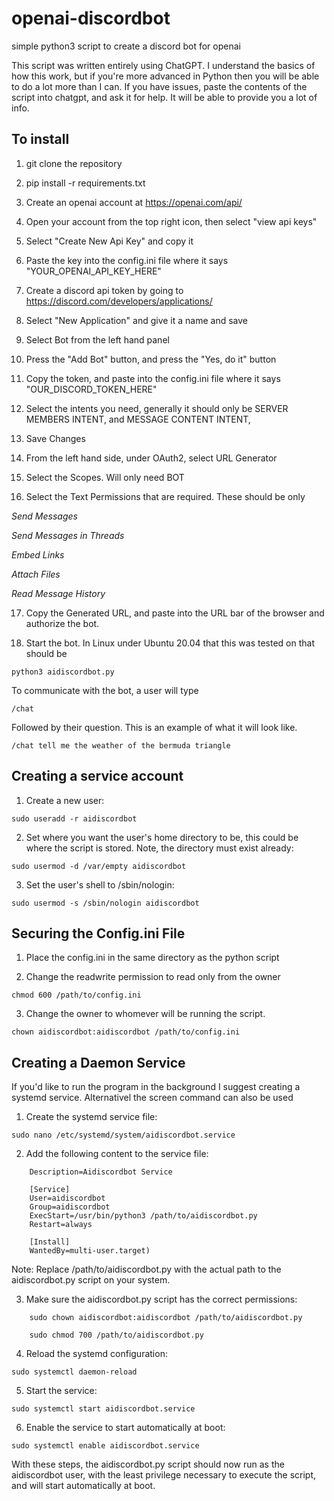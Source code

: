 
# openai-discordbot #
simple python3 script to create a discord bot for openai

This script was written entirely using ChatGPT. I understand the basics of how this work, but if you're more advanced in Python then you will be able to do a lot more than I can. If you have issues, paste the contents of the script into chatgpt, and ask it for help. It will be able to provide you a lot of info.

## To install ##
1. git clone the repository

2. pip install -r requirements.txt

3. Create an openai account at https://openai.com/api/

4. Open your account from the top right icon, then select "view api keys"

5. Select "Create New Api Key" and copy it

6. Paste the key into the config.ini file where it says "YOUR_OPENAI_API_KEY_HERE"

7. Create a discord api token by going to https://discord.com/developers/applications/

8. Select "New Application" and give it a name and save

9. Select Bot from the left hand panel

10. Press the "Add Bot" button, and press the "Yes, do it" button

11. Copy the token, and paste into the config.ini file where it says "OUR_DISCORD_TOKEN_HERE"

12. Select the intents you need, generally it should only be SERVER MEMBERS INTENT, and MESSAGE CONTENT INTENT,

13. Save Changes

14. From the left hand side, under OAuth2, select URL Generator

15. Select the Scopes. Will only need BOT

16. Select the Text Permissions that are required. These should be only

*Send Messages*

*Send Messages in Threads*

*Embed Links*

*Attach Files*

*Read Message History*

17. Copy the Generated URL, and paste into the URL bar of the browser and authorize the bot.

18. Start the bot. In Linux under Ubuntu 20.04 that this was tested on that should be

```
python3 aidiscordbot.py
```

To communicate with the bot, a user will type

```
/chat
```

Followed by their question. This is an example of what it will look like.

```
/chat tell me the weather of the bermuda triangle
```

## Creating a service account ##
1. Create a new user:
```
sudo useradd -r aidiscordbot
```

2. Set where you want the user's home directory to be, this could be where the script is stored. Note, the directory must exist already: 

```
sudo usermod -d /var/empty aidiscordbot
```

3. Set the user's shell to /sbin/nologin: 

```
sudo usermod -s /sbin/nologin aidiscordbot
```

## Securing the Config.ini File ##
1. Place the config.ini in the same directory as the python script

2. Change the readwrite permission to read only from the owner
```
chmod 600 /path/to/config.ini
```

3. Change the owner to whomever will be running the script. 
```
chown aidiscordbot:aidiscordbot /path/to/config.ini
```

## Creating a Daemon Service ##
If you'd like to run the program in the background I suggest creating a systemd service. Alternativel the screen command can also be used

1. Create the systemd service file: 

```
sudo nano /etc/systemd/system/aidiscordbot.service
```

2. Add the following content to the service file:


```    [Unit]
    Description=Aidiscordbot Service

    [Service]
    User=aidiscordbot
    Group=aidiscordbot
    ExecStart=/usr/bin/python3 /path/to/aidiscordbot.py
    Restart=always

    [Install]
    WantedBy=multi-user.target) 
```
Note: Replace /path/to/aidiscordbot.py with the actual path to the aidiscordbot.py script on your system.

3. Make sure the aidiscordbot.py script has the correct permissions:

```
    sudo chown aidiscordbot:aidiscordbot /path/to/aidiscordbot.py
    
    sudo chmod 700 /path/to/aidiscordbot.py 
```

4. Reload the systemd configuration:

```
sudo systemctl daemon-reload
```

5. Start the service:
```
sudo systemctl start aidiscordbot.service
```

6. Enable the service to start automatically at boot:
```
sudo systemctl enable aidiscordbot.service
```

With these steps, the aidiscordbot.py script should now run as the aidiscordbot user, with the least privilege necessary to execute the script, and will start automatically at boot.
